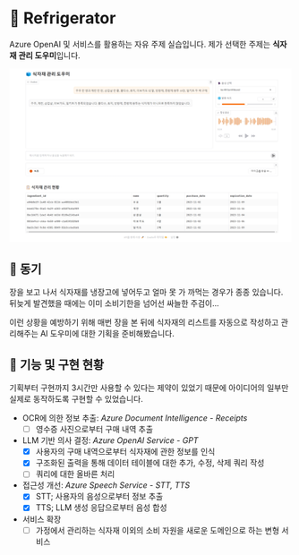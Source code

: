 # 🧊 Refrigerator

Azure OpenAI 및 서비스를 활용하는 자유 주제 실습입니다. 제가 선택한 주제는 **식자재 관리 도우미**입니다.

![](/resources/refrigerator.png)

## 🤔 동기

장을 보고 나서 식자재를 냉장고에 넣어두고 얼마 못 가 까먹는 경우가 종종 있습니다.
뒤늦게 발견했을 때에는 이미 소비기한을 넘어선 싸늘한 주검이...

이런 상황을 예방하기 위해 매번 장을 본 뒤에 식자재의 리스트를 자동으로 작성하고 관리해주는 AI 도우미에 대한 기획을 준비해봤습니다.

## 🚀 기능 및 구현 현황

기획부터 구현까지 3시간만 사용할 수 있다는 제약이 있었기 때문에 아이디어의 일부만 실제로 동작하도록 구현할 수 있었습니다.

- OCR에 의한 정보 추출: *Azure Document Intelligence - Receipts*
  - [ ] 영수증 사진으로부터 구매 내역 추출
- LLM 기반 의사 결정: *Azure OpenAI Service - GPT*
  - [x] 사용자의 구매 내역으로부터 식자재에 관한 정보를 인식
  - [x] 구조화된 출력을 통해 데이터 테이블에 대한 추가, 수정, 삭제 쿼리 작성
  - [ ] 쿼리에 대한 올바른 처리
- 접근성 개선: *Azure Speech Service - STT, TTS*
  - [x] STT; 사용자의 음성으로부터 정보 추출
  - [x] TTS; LLM 생성 응답으로부터 음성 합성
- 서비스 확장
  - [ ] 가정에서 관리하는 식자재 이외의 소비 자원을 새로운 도메인으로 하는 변형 서비스
